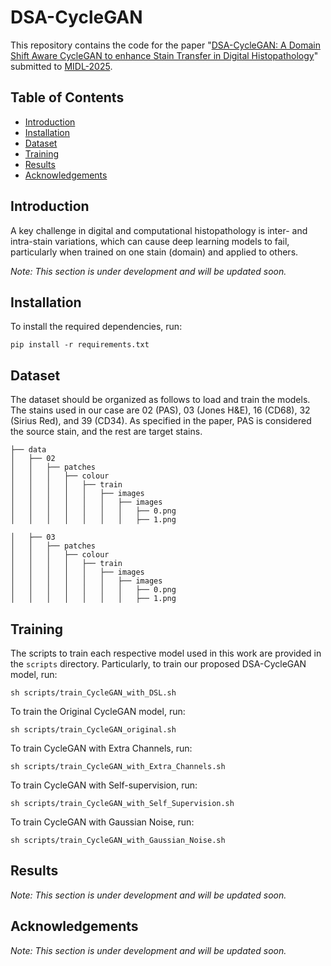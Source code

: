 # DSA-CycleGAN

This repository contains the code for the paper "[DSA-CycleGAN: A Domain Shift Aware CycleGAN to enhance Stain Transfer in Digital Histopathology](https://openreview.net/pdf?id=zYBYJKHEhz)" submitted to [MIDL-2025](https://2025.midl.io/).

## Table of Contents
- [Introduction](#introduction)
- [Installation](#installation)
- [Dataset](#dataset)
- [Training](#training)
- [Results](#results)
- [Acknowledgements](#acknowledgements)

## Introduction
A key challenge in digital and computational histopathology is inter- and intra-stain variations, which can cause deep learning models to fail, particularly when trained on one stain (domain) and applied to others.

*Note: This section is under development and will be updated soon.*

## Installation
To install the required dependencies, run:
```
pip install -r requirements.txt
```

## Dataset
The dataset should be organized as follows to load and train the models. The stains used in our case are 02 (PAS), 03 (Jones H&E), 16 (CD68), 32 (Sirius Red), and 39 (CD34). As specified in the paper, PAS is considered the source stain, and the rest are target stains.

```
├── data
│   ├── 02
│   │   ├── patches
│   │   │   ├── colour
│   │   │   │   ├── train
│   │   │   │   │   ├── images
│   │   │   │   │   │   ├── images
│   │   │   │   │   │   │   ├── 0.png
│   │   │   │   │   │   │   ├── 1.png

│   ├── 03
│   │   ├── patches
│   │   │   ├── colour
│   │   │   │   ├── train
│   │   │   │   │   ├── images
│   │   │   │   │   │   ├── images
│   │   │   │   │   │   │   ├── 0.png
│   │   │   │   │   │   │   ├── 1.png
```

## Training
The scripts to train each respective model used in this work are provided in the `scripts` directory.
Particularly, to train our proposed DSA-CycleGAN model, run:
```
sh scripts/train_CycleGAN_with_DSL.sh
```
To train the Original CycleGAN model, run:
```
sh scripts/train_CycleGAN_original.sh
```

To train CycleGAN with Extra Channels, run:
```
sh scripts/train_CycleGAN_with_Extra_Channels.sh
```

To train CycleGAN with Self-supervision, run:
```
sh scripts/train_CycleGAN_with_Self_Supervision.sh
```

To train CycleGAN with Gaussian Noise, run:
```
sh scripts/train_CycleGAN_with_Gaussian_Noise.sh
```

## Results
*Note: This section is under development and will be updated soon.*

## Acknowledgements
*Note: This section is under development and will be updated soon.*
